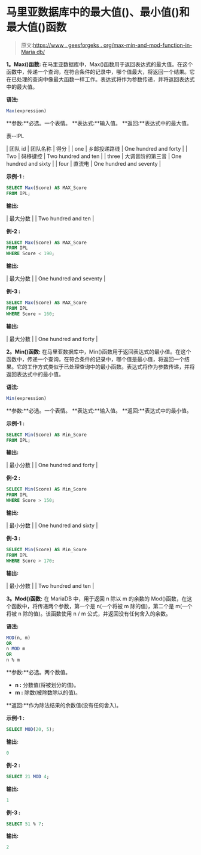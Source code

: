 # 马里亚数据库中的最大值()、最小值()和最大值()函数

> 原文:[https://www . geesforgeks . org/max-min-and-mod-function-in-Maria db/](https://www.geeksforgeeks.org/max-min-and-mod-function-in-mariadb/)

**1。Max()函数:**
在马里亚数据库中，Max()函数用于返回表达式的最大值。在这个函数中，传递一个查询，在符合条件的记录中，哪个值最大，将返回一个结果。它在已处理的查询中像最大函数一样工作。表达式将作为参数传递，并将返回表达式中的最大值。

**语法:**

```sql
Max(expression)
```

**参数:**必选。一个表情。
**表达式:**输入值。
**返回:**表达式中的最大值。

表--IPL

| 团队 id | 团队名称 | 得分 |
| one | 乡邮投递路线 | One hundred and forty |
| Two | 码移键控 | Two hundred and ten |
| three | 大调音阶的第三音 | One hundred and sixty |
| four | 直流电 | One hundred and seventy |

**示例-1 :**

```sql
SELECT Max(Score) AS MAX_Score
FROM IPL;
```

**输出:**

| 最大分数 |
| Two hundred and ten |

**例-2 :**

```sql
SELECT Max(Score) AS MAX_Score
FROM IPL
WHERE Score < 190;
```

**输出:**

| 最大分数 |
| One hundred and seventy |

**例-3 :**

```sql
SELECT Max(Score) AS MAX_Score
FROM IPL
WHERE Score < 160;
```

**输出:**

| 最大分数 |
| One hundred and forty |

**2。Min()函数:**
在马里亚数据库中，Min()函数用于返回表达式的最小值。在这个函数中，传递一个查询，在符合条件的记录中，哪个值是最小值，将返回一个结果。它的工作方式类似于已处理查询中的最小函数。表达式将作为参数传递，并将返回表达式中的最小值。

**语法:**

```sql
Min(expression)
```

**参数:**必选。一个表情。
**表达式:**输入值。
**返回:**表达式中的最小值。

**示例-1 :**

```sql
SELECT Min(Score) AS Min_Score
FROM IPL;
```

**输出:**

| 最小分数 |
| One hundred and forty |

**例-2 :**

```sql
SELECT Min(Score) AS Min_Score
FROM IPL
WHERE Score > 150;
```

**输出:**

| 最小分数 |
| One hundred and sixty |

**例-3 :**

```sql
SELECT Min(Score) AS Min_Score
FROM IPL
WHERE Score > 170; 
```

**输出:**

| 最小分数 |
| Two hundred and ten |

**3。Mod()函数:**
在 MariaDB 中，用于返回 n 除以 m 的余数的 Mod()函数，在这个函数中，将传递两个参数，第一个是 n(一个将被 m 除的值)，第二个是 m(一个将被 n 除的值)。该函数使用 n / m 公式，并返回没有任何舍入的余数。

**语法:**

```sql
MOD(n, m)
OR
n MOD m
OR
n % m 
```

**参数:**必选。两个数值。

*   **n :** 分数值(将被划分的值)。
*   **m :** 除数(被除数除以的值)。

**返回:**作为除法结果的余数值(没有任何舍入)。

**示例-1 :**

```sql
SELECT MOD(20, 5);
```

**输出:**

```sql
0
```

**例-2 :**

```sql
SELECT 21 MOD 4;
```

**输出:**

```sql
1
```

**例-3 :**

```sql
SELECT 51 % 7;
```

**输出:**

```sql
2
```